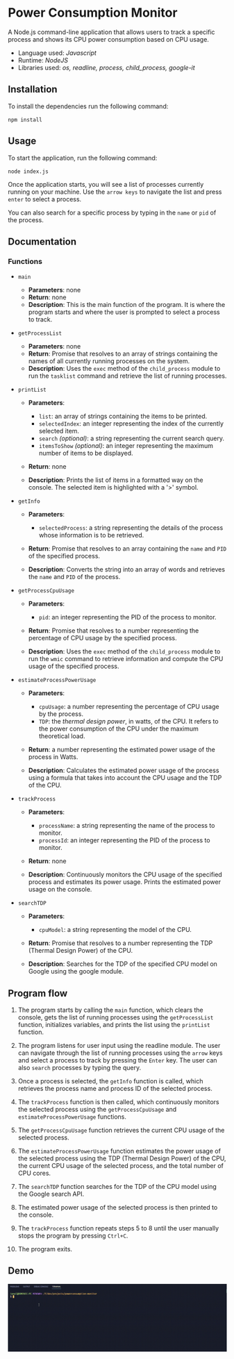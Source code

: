 # Power Consumption Monitor

A Node.js command-line application that allows users to track a specific process and shows its CPU power consumption based on CPU usage.

- Language used: _Javascript_
- Runtime: _NodeJS_
- Libraries used: _os, readline, process, child_process, google-it_

## Installation

To install the dependencies run the following command:

```
npm install
```

## Usage

To start the application, run the following command:

```
node index.js
```

Once the application starts, you will see a list of processes currently running on your machine. Use the `arrow keys` to navigate the list and press `enter` to select a process.

You can also search for a specific process by typing in the `name` or `pid` of the process.

## Documentation

### Functions

- `main`

  - **Parameters**: none
  - **Return**: none
  - **Description**: This is the main function of the program. It is where the program starts and where the user is prompted to select a process to track.

- `getProcessList`

  - **Parameters**: none
  - **Return**: Promise that resolves to an array of strings containing the names of all currently running processes on the system.
  - **Description**: Uses the `exec` method of the `child_process` module to run the `tasklist` command and retrieve the list of running processes.

- `printList`

  - **Parameters**:

    - `list`: an array of strings containing the items to be printed.
    - `selectedIndex`: an integer representing the index of the currently selected item.
    - `search` _(optional)_: a string representing the current search query.
    - `itemsToShow` _(optional)_: an integer representing the maximum number of items to be displayed.

  - **Return**: none
  - **Description**: Prints the list of items in a formatted way on the console. The selected item is highlighted with a '>' symbol.

- `getInfo`

  - **Parameters**:

    - `selectedProcess`: a string representing the details of the process whose information is to be retrieved.

  - **Return**: Promise that resolves to an array containing the `name` and `PID` of the specified process.
  - **Description**: Converts the string into an array of words and retrieves the `name` and `PID` of the process.

- `getProcessCpuUsage`

  - **Parameters**:

    - `pid`: an integer representing the PID of the process to monitor.

  - **Return**: Promise that resolves to a number representing the percentage of CPU usage by the specified process.

  - **Description**: Uses the `exec` method of the `child_process` module to run the `wmic` command to retrieve information and compute the CPU usage of the specified process.

- `estimateProcessPowerUsage`

  - **Parameters**:

    - `cpuUsage`: a number representing the percentage of CPU usage by the process.
    - `TDP`: the _thermal design power_, in watts, of the CPU. It refers to the power consumption of the CPU under the maximum theoretical load.

  - **Return**: a number representing the estimated power usage of the process in Watts.
  - **Description**: Calculates the estimated power usage of the process using a formula that takes into account the CPU usage and the TDP of the CPU.

- `trackProcess`

  - **Parameters**:

    - `processName`: a string representing the name of the process to monitor.
    - `processId`: an integer representing the PID of the process to monitor.

  - **Return**: none

  - **Description**: Continuously monitors the CPU usage of the specified process and estimates its power usage. Prints the estimated power usage on the console.

- `searchTDP`

  - **Parameters**:

    - `cpuModel`: a string representing the model of the CPU.

  - **Return**: Promise that resolves to a number representing the TDP (Thermal Design Power) of the CPU.
  - **Description**: Searches for the TDP of the specified CPU model on Google using the google module.

## Program flow

1. The program starts by calling the `main` function, which clears the console, gets the list of running processes using the `getProcessList` function, initializes variables, and prints the list using the `printList` function.

2. The program listens for user input using the readline module. The user can navigate through the list of running processes using the `arrow` keys and select a process to track by pressing the `Enter` key. The user can also `search` processes by typing the query.

3. Once a process is selected, the `getInfo` function is called, which retrieves the process name and process ID of the selected process.

4. The `trackProcess` function is then called, which continuously monitors the selected process using the `getProcessCpuUsage` and `estimateProcessPowerUsage` functions.

5. The `getProcessCpuUsage` function retrieves the current CPU usage of the selected process.

6. The `estimateProcessPowerUsage` function estimates the power usage of the selected process using the TDP (Thermal Design Power) of the CPU, the current CPU usage of the selected process, and the total number of CPU cores.

7. The `searchTDP` function searches for the TDP of the CPU model using the Google search API.

8. The estimated power usage of the selected process is then printed to the console.

9. The `trackProcess` function repeats steps 5 to 8 until the user manually stops the program by pressing `Ctrl+C`.

10. The program exits.

## Demo

![Demo](demo.gif)
